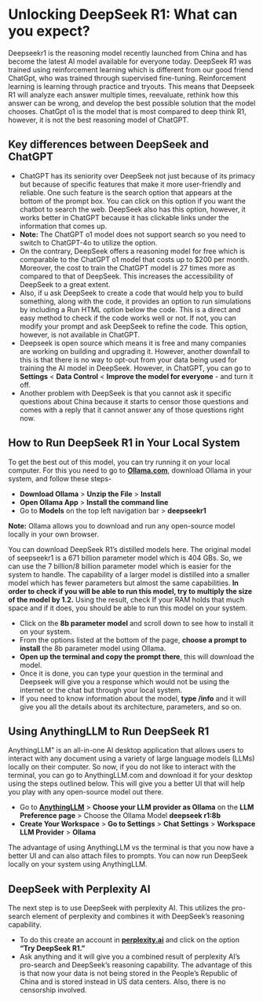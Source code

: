 # Unlocking DeepSeek R1: What can you expect?
Deepseekr1 is the reasoning model recently launched from China and has become the latest AI model available for everyone today. DeepSeek R1 was trained using reinforcement learning which is different from our good friend ChatGpt, who was trained through supervised fine-tuning. Reinforcement learning is learning through practice and tryouts. This means that Deepseek R1 will analyze each answer multiple times, reevaluate, rethink how this answer can be wrong, and develop the best possible solution that the model chooses. ChatGpt o1 is the model that is most compared to deep think R1, however, it is not the best reasoning model of ChatGPT.
## Key differences between DeepSeek and ChatGPT
- ChatGPT has its seniority over DeepSeek not just because of its primacy but because of specific features that make it more user-friendly and reliable. One such feature is the search option that appears at the bottom of the prompt box.  You can click on this option if you want the chatbot to search the web.  DeepSeek also has this option, however, it works better in ChatGPT because it has clickable links under the information that comes up.
- **Note:** The ChatGPT o1 model does not support search so you need to switch to ChatGPT-4o to utilize the option.
- On the contrary, DeepSeek offers a reasoning model for free which is comparable to the ChatGPT o1 model that costs up to $200 per month. Moreover, the cost to train the ChatGPT model is 27 times more as compared to that of DeepSeek. This increases the accessibility of DeepSeek to a great extent.
- Also, if u ask DeepSeek to create a code that would help you to build something, along with the code, it provides an option to run simulations by including a Run HTML option below the code. This is a direct and easy method to check if the code works well or not. If not, you can modify your prompt and ask DeepSeek to refine the code. This option, however, is not available in ChatGPT.
- Deepseek is open source which means it is free and many companies are working on building and upgrading it. However, another downfall to this is that there is no way to opt-out from your data being used for training the AI model in DeepSeek. However, in ChatGPT, you can go to **Settings** < **Data Control** < **Improve the model for everyone** - and turn it off.
- Another problem with DeepSeek is that you cannot ask it specific questions about China because it starts to censor those questions and comes with a reply that it cannot answer any of those questions right now.
## How to Run DeepSeek R1 in Your Local System
To get the best out of this model, you can try running it on your local computer. For this you need to go to **[Ollama.com](https://ollama.com/)**, download Ollama in your system, and follow these steps-
- **Download Ollama** > **Unzip the File** > **Install**
- **Open Ollama App** > **Install the command line** 
- Go to **Models** on the top left navigation bar > **deepseekr1**

**Note:** Ollama allows you to download and run any open-source model locally in your own browser.

You can download DeepSeek R1’s distilled models here. The original model of seepseekr1 is a 671 billion parameter model which is 404 GBs. So, we can use the 7 billion/8 billion parameter model which is easier for the system to handle. The capability of a larger model is distilled into a smaller model which has fewer parameters but almost the same capabilities. **In order to check if you will be able to run this model, try to multiply the size of the model by 1.2.** Using the result, check If your RAM holds that much space and if it does, you should be able to run this model on your system. 

- Click on the **8b parameter model** and scroll down to see how to install it on your system. 
- From the options listed at the bottom of the page,  **choose a prompt to install** the 8b parameter model using Ollama.
- **Open up the terminal and copy the prompt there**, this will download the model.
- Once it is done, you can type your question in the terminal and Deepseek will give you a response which would not be using the internet or the chat but through your local system.
- If you need to know information about the model, **type /info** and it will give you all the details about its architecture, parameters, and so on.
## Using AnythingLLM to Run DeepSeek R1
AnythingLLM" is an all-in-one AI desktop application that allows users to interact with any document using a variety of large language models (LLMs) locally on their computer.
So now, if you do not like to interact with the terminal, you can go to AnythingLLM.com and download it for your desktop using the steps outlined below. This will give you a better UI that will help you play with any open-source model out there.
- Go to **[AnythingLLM](https://anythingllm.com/)** > **Choose your LLM provider as Ollama** on the **LLM Preference page** > Choose the Ollama Model **deepseek r1:8b**
- **Create Your Workspace** > **Go to Settings** > **Chat Settings** > **Workspace LLM Provider** > **Ollama**

The advantage of using AnythingLLM vs the terminal is that you now have a better UI and can also attach files to prompts. You can now run DeepSeek locally on your system using AnythingLLM.
## DeepSeek with Perplexity AI
The next step is to use DeepSeek with perplexity AI. This utilizes the pro-search element of perplexity and combines it with DeepSeek’s reasoning capability.
- To do this create an account in **[perplexity.ai](https://www.perplexity.ai/)** and click on the option **“Try DeepSeek R1.”** 
- Ask anything and it will give you a combined result of perplexity AI’s pro-search and DeepSeek’s reasoning capability. The advantage of this is that now your data is not being stored in the People’s Republic of China and is stored instead in US data centers. Also, there is no censorship involved. 
